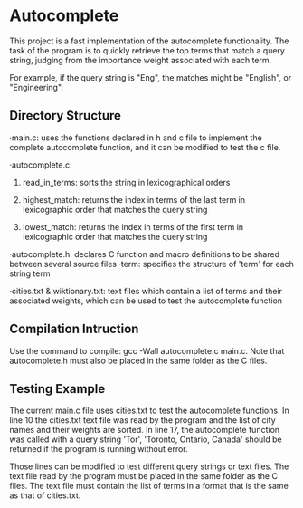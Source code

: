 # Autocomplete
This project is a fast implementation of the autocomplete functionality. The task of the program is to quickly retrieve the top terms that match a query string, judging from the importance weight associated with each term.

For example, if the query string is "Eng", the matches might be "English", or "Engineering".

## Directory Structure
·main.c: uses the functions declared in h and c file to implement the complete autocomplete function, and it can be modified to test the c file.

·autocomplete.c:
   1. read_in_terms: sorts the string in lexicographical orders 
  
   2. highest_match: returns the index in terms of the last term in lexicographic order that matches the query string
  
   3. lowest_match: returns the index in terms of the first term in lexicographic order that matches the query string

·autocomplete.h: declares C function and macro definitions to be shared between several source files
  ·term: specifies the structure of 'term' for each string term

·cities.txt & wiktionary.txt: text files which contain a list of terms and their associated weights, which can be used to test the autocomplete function

## Compilation Intruction
Use the command to compile: gcc -Wall autocomplete.c main.c. Note that autocomplete.h must also be placed in the same folder as the C files.

## Testing Example
The current main.c file uses cities.txt to test the autocomplete functions. In line 10 the cities.txt text file was read by the program and the list of city names and their weights are sorted. In line 17, the autocomplete function was called with a query string 'Tor', 'Toronto, Ontario, Canada' should be returned if the program is running without error.

Those lines can be modified to test different query strings or text files. The text file read by the program must be placed in the same folder as the C files. The text file must contain the list of terms in a format that is the same as that of cities.txt.
